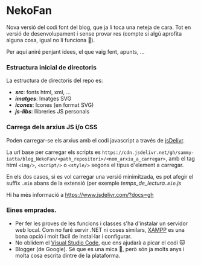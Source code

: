 # NekoFan

Nova versió del codi font del blog, que ja li toca una neteja de cara. Tot en versió de desenvolupament i sense provar res (compte si algú aprofita alguna cosa, igual no li funciona :pray:).

Per aquí aniré penjant idees, el que vaig fent, apunts, ...

### Estructura inicial de directoris
La estructura de directoris del repo es:
- **_src_**: fonts html, xml, ...
- **_imatges_**: Imatges SVG
- **_icones_**: Icones (en format SVG)
- **_js-libs_**: llibreries JS personals

### Carrega dels arxius JS i/o CSS
Poden carregar-se els arxius amb el codi javascript  a través de [jsDelivr](https://www.jsdelivr.com/).

La url base per carregar els scripts es `https://cdn.jsdelivr.net/gh/sammy-iatta/blog_NekoFan/<path_repositori>/<nom_arxiu_a_carregar>`, amb el tag html `<img/>`, `<script/>` o `<style/>` segons el tipus d'element a carregar.

En els dos casos, si es vol carregar una versió minimitzada, es pot afegir el suffix `.min` abans de la extensió (per exemple *temps_de_lectura`.min`.js*

Hi ha més informació a https://www.jsdelivr.com/?docs=gh

### Eines emprades.
- Per fer les proves de les funcions i classes s'ha d'instalar un servidor web local. Com no faré servir .NET ni coses similars, [XAMPP](https://www.apachefriends.org/) es una bona opció i molt fàcil de instal·lar i configurar.
- No oblidem el [Visual Studio Code](https://code.visualstudio.com/), que ens ajudarà a picar el codi :cat:
- Blogger (de Google). Sé que es una mica :shit:, però són ja molts anys i molta cosa escrita dintre de la plataforma.

